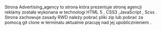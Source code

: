 Strona Advertising_agency to strona która prezentuje stronę agencji reklamy została wykonana w technologi HTML 5 , CSS3 ,JavaScript , Scss . Strona zachowuje zasady RWD należy pobrać pliki zip lub pobrać za pomocą git clone w terminalu aktualnie pracuję nad jej upoblicznieniem .
